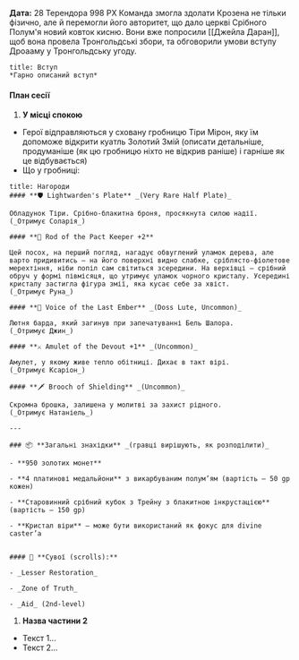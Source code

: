 **Дата:** 28 Терендора 998 РХ
Команда змогла здолати Крозена не тільки фізично, але й перемогли його авторитет, що дало церкві Срібного Полум'я новий ковток кисню. Вони вже попросили [[Джейла Даран]], щоб вона провела Тронгольдські збори, та обговорили умови вступу Дроааму у Тронгольдську угоду.
```ad-note
title: Вступ
*Гарно описаний вступ*
```
#### План сесії
1. **У місці спокою**
- Герої відправляються у сховану гробницю Тіри Мірон, яку їм допоможе відкрити куатль Золотий Змій (описати детальніше, продуманіше (як цю гробницю ніхто не відкрив раніше) і гарніше як це відбувається)
- Що у гробниці:
```ad-note
title: Нагороди
#### **🛡 Lightwarden's Plate** _(Very Rare Half Plate)_

Обладунок Тіри. Срібно-блакитна броня, просякнута силою надії.  
(_Отримує Соларія_)

#### **🔮 Rod of the Pact Keeper +2**

Цей посох, на перший погляд, нагадує обвуглений уламок дерева, але варто придивитись — на його поверхні видно слабке, сріблясто-фіолетове мерехтіння, ніби попіл сам світиться зсередини. На верхівці — срібний обруч у формі півмісяця, що утримує уламок чорного кристалу. Усередині кристалу застигла фігура змії, яка кусає себе за хвіст.
(_Отримує Руна_)

#### **🎵 Voice of the Last Ember** _(Doss Lute, Uncommon)_

Лютня барда, який загинув при запечатуванні Бель Шалора.  
(_Отримує Джин_)

#### **⚔ Amulet of the Devout +1** _(Uncommon)_

Амулет, у якому живе тепло обітниці. Дихає в такт вірі.  
(_Отримує Ксаріон_)

#### **🗡 Brooch of Shielding** _(Uncommon)_

Скромна брошка, залишена у молитві за захист рідного.  
(_Отримує Натаніель_)

---

### 📦 **Загальні знахідки** _(гравці вирішують, як розподілити)_

- **950 золотих монет**
    
- **4 платинові медальйони** з викарбуваним полум’ям (вартість — 50 gp кожен)
    
- **Старовинний срібний кубок з Трейну з блакитною інкрустацією** (вартість — 150 gp)
    
- **Кристал віри** — може бути використаний як фокус для divine caster’а
    

#### 📜 **Сувої (scrolls):**

- _Lesser Restoration_
    
- _Zone of Truth_
    
- _Aid_ (2nd-level)
```
1. **Назва частини 2**
- Текст 1...
- Текст 2...
